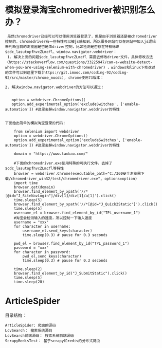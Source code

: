 # 模拟登录淘宝chromedriver被识别怎么办？
    
     虽然chromedriver已经可以可以使用浏览器登录了，但是由于浏览器还是被chromedriver控制的，chromedriver有一些特性可以被js感知到，所以很多网站可以在网站中加入js逻辑来判断当前的浏览器是否是由driver控制，比如检测是否存在特有标识$cdc_lasutopfhvcZLmcfl、window.navigator.webdriver：
     1. 解决上面的问题$cdc_lasutopfhvcZLmcfl 需要去修改driver文件，具体修改方法（https://stackoverflow.com/questions/33225947/can-a-website-detect-when-you-are-using-selenium-with-chromedriver) ，windows和linux下修改过的文件可以到这里下载(https://git.imooc.com/coding-92/coding-92/src/master/chrome_nocdc), chrome使用73版本： 
    
    2. 解决window.navigator.webdriver的方法可以通过：
       
       
       option = webdriver.ChromeOptions()
       option.add_experimental_option('excludeSwitches', ['enable-automation']) #这里去掉window.navigator.webdriver的特性
    
    
    下面给出简单的模拟淘宝登录的代码：
    
        from selenium import webdriver
        option = webdriver.ChromeOptions()
        option.add_experimental_option('excludeSwitches', ['enable-automation']) #这里去掉window.navigator.webdriver的特性

        domain = "https://www.taobao.com/"

        #下面的chromedriver.exe使用特殊的可执行文件，去掉了$cdc_lasutopfhvcZLmcfl等特性
        browser = webdriver.Chrome(executable_path="C:/360安全浏览器下载/chromedriver_win32/test/chromedriver.exe", options=option)
        import time
        browser.get(domain)
        browser.find_element_by_xpath('//*[@id="J_SiteNavLogin"]/div[1]/div[1]/a[1]').click()
        time.sleep(5)
        browser.find_element_by_xpath('//*[@id="J_Quick2Static"]').click()
        time.sleep(5)
        username_el = browser.find_element_by_id("TPL_username_1")
        #淘宝会检测输入的速度，所以控制一下输入速度
        username = "xxx"
        for character in username:
            username_el.send_keys(character)
            time.sleep(0.3) # pause for 0.3 seconds

        pwd_el = browser.find_element_by_id("TPL_password_1")
        password = "xxx"
        for character in password:
            pwd_el.send_keys(character)
            time.sleep(0.3) # pause for 0.3 seconds

        time.sleep(2)
        browser.find_element_by_id("J_SubmitStatic").click()
        time.sleep(5)
        time.sleep(20)
    
    
# ArticleSpider
目录结构：

    ArticleSpider: 爬虫的源码
    LcvSearch： 搜索系统源码
    LcvSearch前端源码： 搜索系统前端源码
    ScrapyRedisTest： 基于scrapy和redis的分布式爬虫


